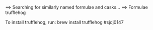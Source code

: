 ==> Searching for similarly named formulae and casks...
==> Formulae
trufflehog

To install trufflehog, run:
  brew install trufflehog
#sjdj0147
